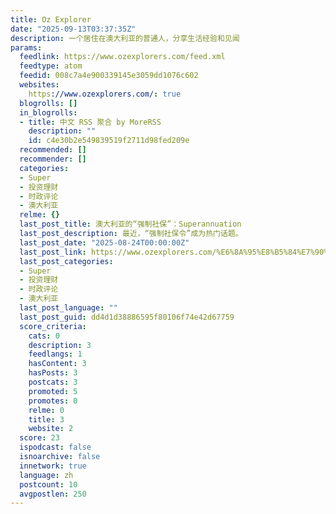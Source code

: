 ```yaml
---
title: Oz Explorer
date: "2025-09-13T03:37:35Z"
description: 一个居住在澳大利亚的普通人，分享生活经验和见闻
params:
  feedlink: https://www.ozexplorers.com/feed.xml
  feedtype: atom
  feedid: 008c7a4e900339145e3059dd1076c602
  websites:
    https://www.ozexplorers.com/: true
  blogrolls: []
  in_blogrolls:
  - title: 中文 RSS 聚合 by MoreRSS
    description: ""
    id: c4e30b2e549839519f2711d98fed209e
  recommended: []
  recommender: []
  categories:
  - Super
  - 投资理财
  - 时政评论
  - 澳大利亚
  relme: {}
  last_post_title: 澳大利亚的“强制社保”：Superannuation
  last_post_description: 最近，“强制社保令”成为热门话题。
  last_post_date: "2025-08-24T00:00:00Z"
  last_post_link: https://www.ozexplorers.com/%E6%8A%95%E8%B5%84%E7%90%86%E8%B4%A2/2025/08/24/what-is-the-superannuation-in-australia.html
  last_post_categories:
  - Super
  - 投资理财
  - 时政评论
  - 澳大利亚
  last_post_language: ""
  last_post_guid: dd4d1d38886595f80106f74e42d67759
  score_criteria:
    cats: 0
    description: 3
    feedlangs: 1
    hasContent: 3
    hasPosts: 3
    postcats: 3
    promoted: 5
    promotes: 0
    relme: 0
    title: 3
    website: 2
  score: 23
  ispodcast: false
  isnoarchive: false
  innetwork: true
  language: zh
  postcount: 10
  avgpostlen: 250
---
```

